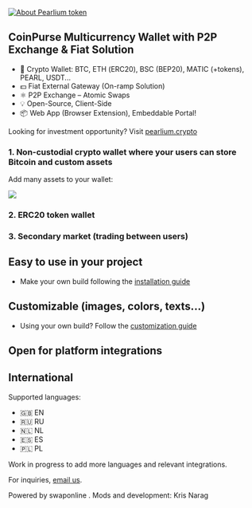 [![About Pearlium token](https://img.shields.io/badge/ERC20-PEARL-orange)](https://gateway.pinata.cloud/ipfs/QmcSF5sDGnhrewVgdU4AEfoGaSSrP9yC1eA7v1NM4E8qXG)
   
## CoinPurse Multicurrency Wallet with P2P Exchange & Fiat Solution        
- 👛 Crypto Wallet: BTC, ETН (ERC20), BSC (BEP20), MATIC (+tokens), PEARL, USDT...
- 💵 Fiat External Gateway (On-ramp Solution)
- ⚛️ P2P Exchange – Atomic Swaps
- 💡 Open-Source, Client-Side
- 📦 Web App (Browser Extension), Embeddable Portal!

Looking for investment opportunity? Visit [pearlium.crypto](https://gateway.pinata.cloud/ipfs/QmcSF5sDGnhrewVgdU4AEfoGaSSrP9yC1eA7v1NM4E8qXG)

### 1. Non-custodial crypto wallet where your users can store Bitcoin and custom assets

Add many assets to your wallet:

<img src="https://www.pearlium.online/wp-content/uploads/2022/01/cryptoexchange.png">

### 2. ERC20 token wallet

### 3. Secondary market (trading between users)

## Easy to use in your project

- Make your own build following the [installation guide](/docs/INSTALLATION.md)


## Customizable (images, colors, texts...)

- Using your own build? Follow the [customization guide](/docs/CUSTOMIZATION.md)


## Open for platform integrations


## International

Supported languages:

- 🇬🇧 EN
- 🇷🇺 RU
- 🇳🇱 NL
- 🇪🇸 ES
- 🇵🇱 PL

Work in progress to add more languages and relevant integrations.


For inquiries, [email us](mailto:cryptoservice@pearlium.online).


Powered by swaponline . Mods and development: Kris Narag


